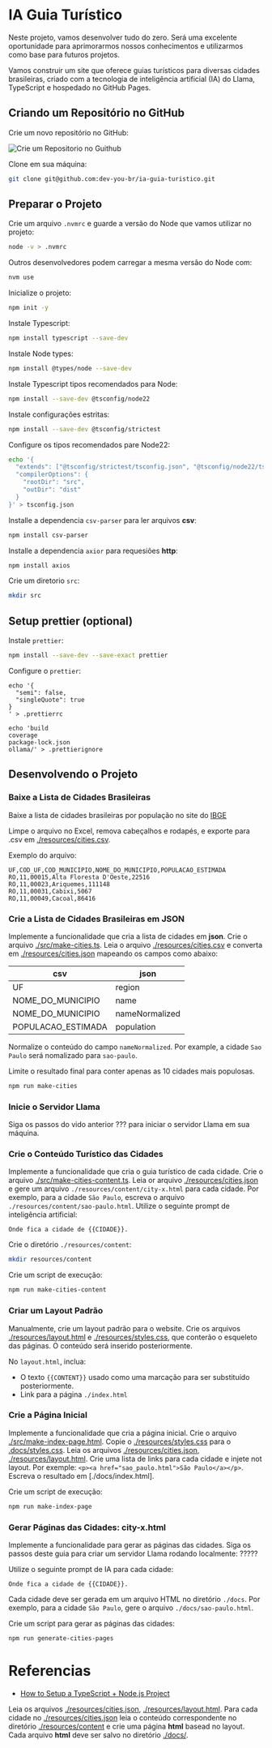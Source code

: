 # IA Guia Turístico

Neste projeto, vamos desenvolver tudo do zero. Será uma excelente oportunidade para aprimorarmos nossos conhecimentos e utilizarmos como base para futuros projetos.

Vamos construir um site que oferece guias turísticos para diversas cidades brasileiras, criado com a tecnologia de inteligência artificial (IA) do Llama, TypeScript e hospedado no GitHub Pages.

## Criando um Repositório no GitHub

Crie um novo repositório no GitHub:

![Crie um Repositorio no Guithub](./resources/create-github-repository.png)

Clone em sua máquina:

```sh
git clone git@github.com:dev-you-br/ia-guia-turistico.git
```

## Preparar o Projeto

Crie um arquivo `.nvmrc` e guarde a versão do Node que vamos utilizar no projeto:

```sh
node -v > .nvmrc
```

Outros desenvolvedores podem carregar a mesma versão do Node com:

```sh
nvm use
```

Inicialize o projeto:

```sh
npm init -y
```

Instale Typescript:

```sh
npm install typescript --save-dev
```

Instale Node types:

```sh
npm install @types/node --save-dev
```

Instale Typescript tipos recomendados para Node:

```sh
npm install --save-dev @tsconfig/node22
```

Instale configurações estritas:

```sh
npm install --save-dev @tsconfig/strictest
```

Configure os tipos recomendados pare Node22:

```sh
echo '{
  "extends": ["@tsconfig/strictest/tsconfig.json", "@tsconfig/node22/tsconfig.json"],
  "compilerOptions": {
    "rootDir": "src",
    "outDir": "dist"
  }
}' > tsconfig.json
```

Installe a dependencia `csv-parser` para ler arquivos **csv**:

```sh
npm install csv-parser
```

Installe a dependencia `axior` para requesiões **http**:

```sh
npm install axios
```

Crie um diretorio `src`:

```sh
mkdir src
```

## Setup prettier (optional)

Instale `prettier`:

```sh
npm install --save-dev --save-exact prettier
```

Configure o `prettier`:

```
echo '{
  "semi": false,
  "singleQuote": true
}
' > .prettierrc

echo 'build
coverage
package-lock.json
ollama/' > .prettierignore
```

## Desenvolvendo o Projeto

### Baixe a Lista de Cidades Brasileiras

Baixe a lista de cidades brasileiras por população no site do [IBGE](https://ftp.ibge.gov.br/Estimativas_de_Populacao/Estimativas_2021/)

Limpe o arquivo no Excel, remova cabeçalhos e rodapés, e exporte para .csv em [./resources/cities.csv](./resources/cities.csv).

Exemplo do arquivo:

```csv
UF,COD_UF,COD_MUNICIPIO,NOME_DO_MUNICIPIO,POPULACAO_ESTIMADA
RO,11,00015,Alta Floresta D'Oeste,22516
RO,11,00023,Ariquemes,111148
RO,11,00031,Cabixi,5067
RO,11,00049,Cacoal,86416
```

### Crie a Lista de Cidades Brasileiras em JSON

Implemente a funcionalidade que cria a lista de cidades em **json**.
Crie o arquivo [./src/make-cities.ts](./src/make-cities.ts).
Leia o arquivo [./resources/cities.csv](./resources/cities.csv) e converta em [./resources/cities.json](./resources/cities.json) mapeando os campos como abaixo:

| csv                | json           |
| ------------------ | -------------- |
| UF                 | region         |
| NOME_DO_MUNICIPIO  | name           |
| NOME_DO_MUNICIPIO  | nameNormalized |
| POPULACAO_ESTIMADA | population     |

Normalize o conteúdo do campo `nameNormalized`. Por example, a cidade `Sao Paulo` será nomalizado para `sao-paulo`.

Limite o resultado final para conter apenas as 10 cidades mais populosas.

```sh
npm run make-cities
```

### Inicie o Servidor Llama

Siga os passos do vido anterior ??? para iniciar o servidor Llama em sua máquina.

### Crie o Conteúdo Turístico das Cidades

Implemente a funcionalidade que cria o guia turístico de cada cidade.
Crie o arquivo [./src/make-cities-content.ts](./src/make-cities-content.ts).
Leia or arquivo [./resources/cities.json](./resources/cities.json) e gere um arquivo `./resources/content/city-x.html` para cada cidade.
Por exemplo, para a cidade `São Paulo`, escreva o arquivo `./resources/content/sao-paulo.html`.
Utilize o seguinte prompt de inteligência artificial:

```
Onde fica a cidade de {{CIDADE}}.
```

Crie o diretório `./resources/content`:

```sh
mkdir resources/content
```

Crie um script de execução:

```sh
npm run make-cities-content
```

### Criar um Layout Padrão

Manualmente, crie um layout padrão para o website.
Crie os arquivos [./resources/layout.html](./resources/layout.html) e [./resources/styles.css](./resources/styles.css),
que conterão o esqueleto das páginas. O conteúdo será inserido posteriormente.

No `layout.html`, inclua:

- O texto `{{CONTENT}}` usado como uma marcação para ser substituído posteriormente.
- Link para a página `./index.html`

### Crie a Página Inicial

Implemente a funcionalidade que cria a página inicial.
Crie o arquivo [./src/make-index-page.html](./src/make-index-page.ts).
Copie o [./resources/styles.css](./resources/styles.css) para o [.docs/styles.css](./docs/styles.css).
Leia os arquivos
[./resources/cities.json](./resources/cities.json),
[./resources/layout.html](./resources/layout.html).
Crie uma lista de links para cada cidade e injete not layout. Por exemple: `<p><a href="sao_paulo.html">São Paulo</a></p>`.
Escreva o resultado em [./docs/index.html].

Crie um script de execução:

```sh
npm run make-index-page
```

### Gerar Páginas das Cidades: city-x.html

Implemente a funcionalidade para gerar as páginas das cidades.
Siga os passos deste guia para criar um servidor Llama rodando localmente: ?????

Utilize o seguinte prompt de IA para cada cidade:

```
Onde fica a cidade de {{CIDADE}}.
```

Cada cidade deve ser gerada em um arquivo HTML no diretório `./docs`.
Por exemplo, para a cidade `São Paulo`, gere o arquivo `./docs/sao-paulo.html`.

Crie um script para gerar as páginas das cidades:

```sh
npm run generate-cities-pages
```

# Referencias

- [How to Setup a TypeScript + Node.js Project](https://khalilstemmler.com/blogs/typescript/node-starter-project/)

Leia os arquivos
[./resources/cities.json](./resources/cities.json),
[./resources/layout.html](./resources/layout.html).
Para cada cidade no [./resources/cities.json](./resources/cities.json)
leia o conteúdo correspondente no diretório [./resources/content](./resources/content/) e
crie uma página **html** basead no layout.
Cada arquivo **html** deve ser salvo no diretório [./docs/](./docs).
